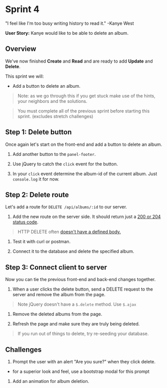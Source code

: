 # Sprint 4

"I feel like I'm too busy writing history to read it." -Kanye West

**User Story:**
Kanye would like to be able to delete an album.

## Overview

We've now finished **Create** and **Read** and are ready to add **Update** and **Delete**.  

This sprint we will:
* Add a button to delete an album.

> Note: as we go through this if you get stuck make use of the hints, your neighbors and the solutions.

> You must complete all of the previous sprint before starting this sprint. (excludes stretch challenges)

## Step 1: Delete button

Once again let's start on the front-end and add a button to delete an album.  

1. Add another button to the `panel-footer`.

1. Use jQuery to catch the `click` event for the button.

1. In your `click` event determine the album-id of the current album.  Just `console.log` it for now.

## Step 2: Delete route

Let's add a route for `DELETE /api/albums/:id` to our server.

1. Add the new route on the server side.  It should return just a [200 or 204 status code](http://stackoverflow.com/questions/2342579/http-status-code-for-update-and-delete).

> HTTP DELETE often [doesn't have a defined body.](http://tools.ietf.org/html/rfc7231#section-4.3.5)

1. Test it with curl or postman.

1. Connect it to the database and delete the specified album.


## Step 3: Connect client to server

Now you can tie the previous front-end and back-end changes together.  

1. When a user clicks the delete button, send a DELETE request to the server and remove the album from the page.

> Note jQuery doesn't have a `$.delete` method.  Use `$.ajax`

1. Remove the deleted albums from the page.

1. Refresh the page and make sure they are truly being deleted.  

> If you run out of things to delete, try re-seeding your database.


## Challenges

1. Prompt the user with an alert "Are you sure?" when they click delete.
  * for a superior look and feel, use a bootstrap modal for this prompt

1. Add an animation for album deletion.
